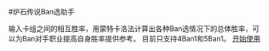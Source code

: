 #炉石传说Ban选助手

输入卡组之间的相互胜率，用蒙特卡洛法计算出各种Ban选情况下的总体胜率，可以为Ban对手职业提高自身胜率提供参考。
目前只支持4Ban1和5Ban1。
[开始使用](http://staynaive.me/bphelper)